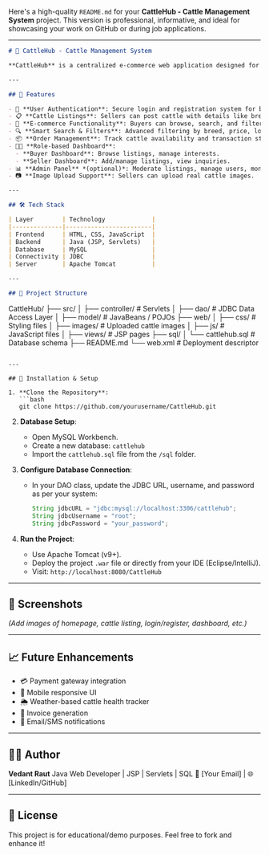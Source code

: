 Here's a high-quality `README.md` for your **CattleHub - Cattle Management System** project. This version is professional, informative, and ideal for showcasing your work on GitHub or during job applications.

---

```markdown
# 🐄 CattleHub - Cattle Management System

**CattleHub** is a centralized e-commerce web application designed for the buying and selling of cattle. It connects buyers and sellers on a single platform, streamlining cattle trade digitally. The system is built using Java (JSP, Servlets), JDBC, and MySQL.

---

## 🚀 Features

- 🔐 **User Authentication**: Secure login and registration system for buyers and sellers.
- 📋 **Cattle Listings**: Sellers can post cattle with details like breed, age, weight, health status, price, and images.
- 🛒 **E-commerce Functionality**: Buyers can browse, search, and filter cattle listings, and contact sellers for transactions.
- 🔍 **Smart Search & Filters**: Advanced filtering by breed, price, location, and more.
- 📦 **Order Management**: Track cattle availability and transaction status.
- 🧑‍🌾 **Role-based Dashboard**:
  - **Buyer Dashboard**: Browse listings, manage interests.
  - **Seller Dashboard**: Add/manage listings, view inquiries.
- 📊 **Admin Panel** *(optional)*: Moderate listings, manage users, monitor platform activity.
- 📷 **Image Upload Support**: Sellers can upload real cattle images.

---

## 🛠️ Tech Stack

| Layer        | Technology             |
|--------------|------------------------|
| Frontend     | HTML, CSS, JavaScript  |
| Backend      | Java (JSP, Servlets)   |
| Database     | MySQL                  |
| Connectivity | JDBC                   |
| Server       | Apache Tomcat          |

---

## 📂 Project Structure

```

CattleHub/
├── src/
│   ├── controller/        # Servlets
│   ├── dao/               # JDBC Data Access Layer
│   ├── model/             # JavaBeans / POJOs
├── web/
│   ├── css/               # Styling files
│   ├── images/            # Uploaded cattle images
│   ├── js/                # JavaScript files
│   ├── views/             # JSP pages
├── sql/
│   └── cattlehub.sql      # Database schema
├── README.md
└── web.xml                # Deployment descriptor

````

---

## 🧪 Installation & Setup

1. **Clone the Repository**:
   ```bash
   git clone https://github.com/yourusername/CattleHub.git
````

2. **Database Setup**:

   * Open MySQL Workbench.
   * Create a new database: `cattlehub`
   * Import the `cattlehub.sql` file from the `/sql` folder.

3. **Configure Database Connection**:

   * In your DAO class, update the JDBC URL, username, and password as per your system:

     ```java
     String jdbcURL = "jdbc:mysql://localhost:3306/cattlehub";
     String jdbcUsername = "root";
     String jdbcPassword = "your_password";
     ```

4. **Run the Project**:

   * Use Apache Tomcat (v9+).
   * Deploy the project `.war` file or directly from your IDE (Eclipse/IntelliJ).
   * Visit: `http://localhost:8080/CattleHub`

---

## 📸 Screenshots

*(Add images of homepage, cattle listing, login/register, dashboard, etc.)*

---

## 📈 Future Enhancements

* 💳 Payment gateway integration
* 📱 Mobile responsive UI
* 🌦 Weather-based cattle health tracker
* 🧾 Invoice generation
* 🔔 Email/SMS notifications

---

## 🙋‍♂️ Author

**Vedant Raut**
Java Web Developer | JSP | Servlets | SQL
📧 \[Your Email] | 🌐 \[LinkedIn/GitHub]

---

## 📄 License

This project is for educational/demo purposes. Feel free to fork and enhance it!
